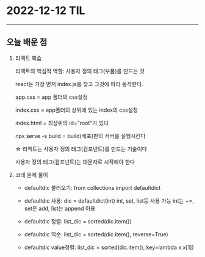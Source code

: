 # 2022-12-12 TIL

---

## 오늘 배운 점

1. 리액트 복습

    리액트의 핵심적 역할: 사용자 정의 태그(부품)를 만드는 것

    react는 가장 먼저 index.js를 찾고 그것에 따라 동작한다.

    app.css = app 폴더의 css설정

    index.css = app폴더의 상위에 있는 index의 css설정

    index.html = 최상위의 id="root"가 있다

    npx serve -s build = build(배포)판의 서버를 실행시킨다


    ☆ 리액트는 사용자 정의 태그(컴포넌트)를 만드는 기술이다

    사용자 정의 태그(컴포넌트)는 대문자로 시작해야 한다

2. 코테 문제 풀이
    - defaultdic 불러오기: from collections import defaultdict

    - defaultdic 사용: dic = defaultdict(int)
    int, set, list등 사용 가능 int는 +=, set은 add, list는 append 이용

    - defaultdic 정렬: list_dic = sorted(dic.item())

    - defaultdic 역순: list_dic = sorted(dic.item(), reverse=True)

    - defaultdic value정렬: list_dic = sorted(dic.item(), key=lambda x:x[1])